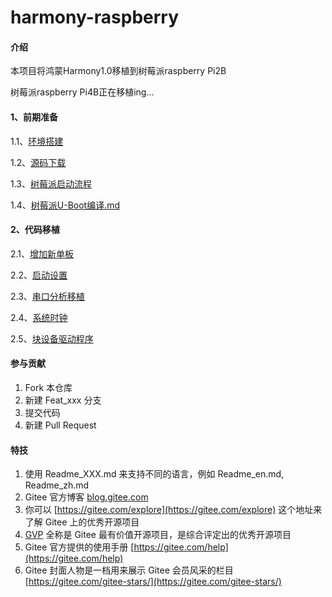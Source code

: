 # harmony-raspberry

#### 介绍
本项目将鸿蒙Harmony1.0移植到树莓派raspberry Pi2B

树莓派raspberry Pi4B正在移植ing...


#### 1、前期准备

1.1、[环境搭建](https://gitee.com/liangzili/harmony-raspberry/blob/master/doc/1.1%E3%80%81%E7%8E%AF%E5%A2%83%E6%90%AD%E5%BB%BA.md)

1.2、[源码下载](https://gitee.com/liangzili/harmony-raspberry/blob/master/doc/1.2%E3%80%81%E6%BA%90%E7%A0%81%E4%B8%8B%E8%BD%BD.md)

1.3、[树莓派启动流程](https://gitee.com/liangzili/harmony-raspberry/blob/master/doc/1.3%E3%80%81%E6%A0%91%E8%8E%93%E6%B4%BE%E5%90%AF%E5%8A%A8%E6%B5%81%E7%A8%8B.md)

1.4、[树莓派U-Boot编译.md](https://gitee.com/liangzili/harmony-raspberry/blob/master/doc/1.4%E3%80%81%E6%A0%91%E8%8E%93%E6%B4%BEU-Boot%E7%BC%96%E8%AF%91.md)

#### 2、代码移植

2.1、[增加新单板](https://gitee.com/liangzili/harmony-raspberry/blob/master/doc/2.1%E3%80%81%E5%A2%9E%E5%8A%A0%E6%96%B0%E5%8D%95%E6%9D%BF.md)

2.2、[启动设置](https://gitee.com/liangzili/harmony-raspberry/blob/master/doc/2.2%E3%80%81%E5%90%AF%E5%8A%A8%E8%AE%BE%E7%BD%AE.md)

2.3、[串口分析移植](https://gitee.com/liangzili/harmony-raspberry/blob/master/doc/2.3%E3%80%81%E4%B8%B2%E5%8F%A3%E5%88%86%E6%9E%90%E7%A7%BB%E6%A4%8D.md)

2.4、[系统时钟](https://gitee.com/liangzili/harmony-raspberry/blob/master/doc/2.4%E3%80%81%E7%B3%BB%E7%BB%9F%E6%97%B6%E9%92%9F.md)

2.5、[块设备驱动程序](https://gitee.com/liangzili/harmony-raspberry/blob/master/doc/2.5%E3%80%81%E5%9D%97%E8%AE%BE%E5%A4%87%E9%A9%B1%E5%8A%A8%E7%A8%8B%E5%BA%8F.md)

#### 参与贡献

1.  Fork 本仓库
2.  新建 Feat_xxx 分支
3.  提交代码
4.  新建 Pull Request


#### 特技

1.  使用 Readme\_XXX.md 来支持不同的语言，例如 Readme\_en.md, Readme\_zh.md
2.  Gitee 官方博客 [blog.gitee.com](https://blog.gitee.com)
3.  你可以 [https://gitee.com/explore](https://gitee.com/explore) 这个地址来了解 Gitee 上的优秀开源项目
4.  [GVP](https://gitee.com/gvp) 全称是 Gitee 最有价值开源项目，是综合评定出的优秀开源项目
5.  Gitee 官方提供的使用手册 [https://gitee.com/help](https://gitee.com/help)
6.  Gitee 封面人物是一档用来展示 Gitee 会员风采的栏目 [https://gitee.com/gitee-stars/](https://gitee.com/gitee-stars/)
